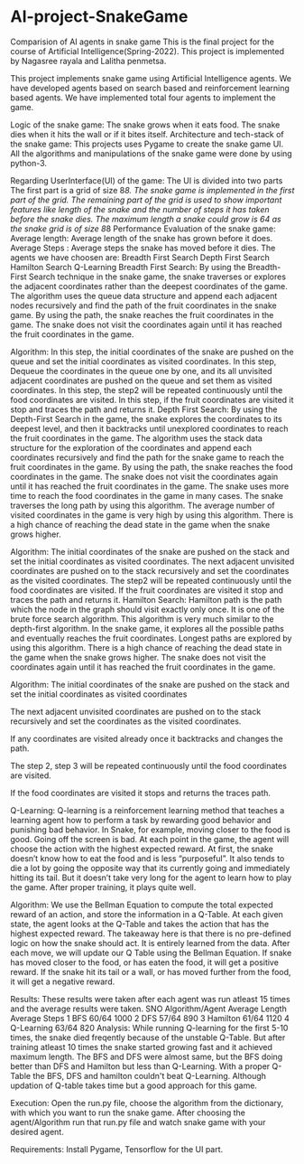 # AI-project-SnakeGame
Comparision of AI agents in snake game
This is the final project for the course of Artificial Intelligence(Spring-2022). This project is implemented by Nagasree rayala and Lalitha penmetsa.

This project implements snake game using Artificial Intelligence agents. We have developed agents based on search based and reinforcement learning based agents. We have implemented total four agents to implement the game.

Logic of the snake game:
The snake grows when it eats food.
The snake dies when it hits the wall or if it bites itself.
Architecture and tech-stack of the snake game:
This projects uses Pygame to create the snake game UI. All the algorithms and manipulations of the snake game were done by using python-3.

Regarding UserInterface(UI) of the game:
The UI is divided into two parts
The first part is a grid of size 8*8.
The snake game is implemented in the first part of the grid.
The remaining part of the grid is used to show important features like length of the snake and the number of steps it has taken before the snake dies.
The maximum length a snake could grow is 64 as the snake grid is of size 8*8
Performance Evaluation of the snake game:
Average length: Average length of the snake has grown before it does.
Average Steps : Average steps the snake has moved before it dies.
The agents we have choosen are:
Breadth First Search
Depth First Search
Hamilton Search
Q-Learning
Breadth First Search:
By using the Breadth-First Search technique in the snake game, the snake traverses or explores the adjacent coordinates rather than the deepest coordinates of the game. The algorithm uses the queue data structure and append each adjacent nodes recursively and find the path of the fruit coordinates in the snake game. By using the path, the snake reaches the fruit coordinates in the game. The snake does not visit the coordinates again until it has reached the fruit coordinates in the game.

Algorithm:
In this step, the initial coordinates of the snake are pushed on the queue and set the initial coordinates as visited coordinates.
In this step, Dequeue the coordinates in the queue one by one, and its all unvisited adjacent coordinates are pushed on the queue and set them as visited coordinates.
In this step, the step2 will be repeated continuously until the food coordinates are visited.
In this step, if the fruit coordinates are visited it stop and traces the path and returns it.
Depth First Search:
By using the Depth-First Search in the game, the snake explores the coordinates to its deepest level, and then it backtracks until unexplored coordinates to reach the fruit coordinates in the game. The algorithm uses the stack data structure for the exploration of the coordinates and append each coordinates recursively and find the
path for the snake game to reach the fruit coordinates in the game. By using the path, the snake reaches the food coordinates in the game. The snake does not visit the coordinates again until it has reached the fruit coordinates in the game. The snake uses more time to reach the food coordinates in the game in many cases. The snake traverses the long path by using this algorithm. The average number of visited coordinates in the game is very high by using this algorithm. There is a high chance of reaching the dead state in the game when the snake grows higher.

Algorithm:
The initial coordinates of the snake are pushed on the stack and set
the initial coordinates as visited coordinates.
The next adjacent unvisited coordinates are pushed on to the stack recursively and set the coordinates as the visited coordinates.
The step2 will be repeated continuously until the food coordinates are visited.
If the fruit coordinates are visited it stop and traces the path and returns it.
Hamilton Search:
Hamilton path is the path which the node in the graph should visit exactly only once. It is one of the brute force search algorithm. This algorithm is very much similar to the depth-first algorithm. In the snake game, it explores all the possible paths and eventually reaches the fruit coordinates. Longest paths are explored by using this algorithm. There is a high chance of reaching the dead state in the game when the snake grows higher. The snake does not visit the coordinates again until it has reached the fruit coordinates in the game.

Algorithm:
The initial coordinates of the snake are pushed on the stack and set the initial coordinates as visited coordinates

The next adjacent unvisited coordinates are pushed on to the stack recursively and set the coordinates as the visited coordinates.

If any coordinates are visited already once it backtracks and changes the path.

The step 2, step 3 will be repeated continuously until the food coordinates are visited.

If the food coordinates are visited it stops and returns the traces path.

Q-Learning:
Q-learning is a reinforcement learning method that teaches a learning agent how to perform a task by rewarding good behavior and punishing bad behavior. In Snake, for example, moving closer to the food is good. Going off the screen is bad. At each point in the game, the agent will choose the action with the highest expected reward. At first, the snake doesn’t know how to eat the food and is less “purposeful”. It also tends to die a lot by going the opposite way that its currently going and immediately hitting its tail. But it doesn’t take very long for the agent to learn how to play the game. After proper training, it plays quite well.

Algorithm:
We use the Bellman Equation to compute the total expected reward of an action, and store the information in a Q-Table. At each given state, the agent looks at the Q-Table and takes the action that has the highest expected reward. The takeaway here is that there is no pre-defined logic on how the snake should act. It is entirely learned from the data. After each move, we will update our Q Table using the Bellman Equation. If snake has moved closer to the food, or has eaten the food, it will get a positive reward. If the snake hit its tail or a wall, or has moved further from the food, it will get a negative reward.

Results:
These results were taken after each agent was run atleast 15 times and the average results were taken.
SNO	Algorithm/Agent	Average Length	Average Steps
1	BFS	60/64	1000
2	DFS	57/64	890
3	Hamilton	61/64	1120
4	Q-Learning	63/64	820
Analysis:
While running Q-learning for the first 5-10 times, the snake died freqently because of the unstable Q-Table. But after training atleast 10 times the snake started growing fast and it achieved maximum length. The BFS and DFS were almost same, but the BFS doing better than DFS and Hamilton but less than Q-Learning. With a proper Q-Table the BFS, DFS and hamilton couldn't beat Q-Learning. Although updation of Q-table takes time but a good approach for this game.

Execution:
Open the run.py file, choose the algorithm from the dictionary, with which you want to run the snake game. After choosing the agent/Algorithm run that run.py file and watch snake game with your desired agent.

Requirements:
Install Pygame, Tensorflow for the UI part.
